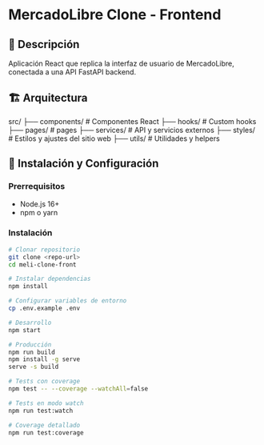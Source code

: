 # MercadoLibre Clone - Frontend

## 📖 Descripción
Aplicación React que replica la interfaz de usuario de MercadoLibre, conectada a una API FastAPI backend.

## 🏗️ Arquitectura

src/
├── components/         # Componentes React
├── hooks/             # Custom hooks
├── pages/              # pages
├── services/          # API y servicios externos
├── styles/          # Estilos y ajustes del sitio web
├── utils/             # Utilidades y helpers

## 🚀 Instalación y Configuración

### Prerrequisitos
- Node.js 16+
- npm o yarn

### Instalación
```bash
# Clonar repositorio
git clone <repo-url>
cd meli-clone-front

# Instalar dependencias
npm install

# Configurar variables de entorno
cp .env.example .env

# Desarrollo
npm start

# Producción
npm run build
npm install -g serve
serve -s build

# Tests con coverage
npm test -- --coverage --watchAll=false

# Tests en modo watch
npm run test:watch

# Coverage detallado
npm run test:coverage

